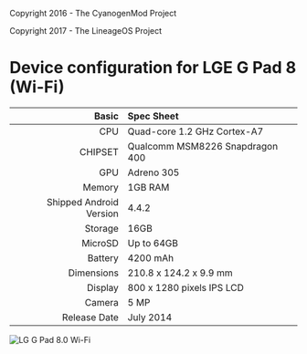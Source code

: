 Copyright 2016 - The CyanogenMod Project

Copyright 2017 - The LineageOS Project

Device configuration for LGE G Pad 8 (Wi-Fi)
============================================

Basic   | Spec Sheet
-------:|:-------------------------
CPU     | Quad-core 1.2 GHz Cortex-A7
CHIPSET | Qualcomm MSM8226 Snapdragon 400
GPU     | Adreno 305
Memory  | 1GB RAM
Shipped Android Version | 4.4.2
Storage | 16GB
MicroSD | Up to 64GB
Battery | 4200 mAh
Dimensions | 210.8 x 124.2 x 9.9 mm
Display | 800 x 1280 pixels IPS LCD
Camera  | 5 MP
Release Date | July 2014


![LG G Pad 8.0 Wi-Fi](http://cdn2.gsmarena.com/vv/pics/lg/lg-g-pad-80-2014.jpg "LG G Pad 8.0 Wi-Fi")
